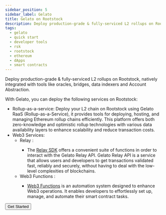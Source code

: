 ```yaml
---
sidebar_position: 5
sidebar_label: Gelato
title: Gelato on Rootstock
description: Deploy production-grade & fully-serviced L2 rollups on Rootstock, natively integrated with tools like oracles, bridges, data indexers and Account Abstraction.
tags:
  - gelato
  - quick start
  - developer tools
  - rsk
  - rootstock
  - ethereum
  - dApps
  - smart contracts
---
```


Deploy production-grade & fully-serviced L2 rollups on Rootstock, natively integrated with tools like oracles, bridges, data indexers and Account Abstraction.

With Gelato, you can deploy the following services on Rootstock:

- Rollup-as-a-service: Deploy your L2 chain on Rootstock using Gelato RaaS (Rollup-as-a-Service), it provides tools for deploying, hosting, and managing Ethereum rollup chains efficiently. This platform offers both zero-knowledge and optimistic rollup technologies with various data availability layers to enhance scalability and reduce transaction costs.
- Web3 Services:
    - Relay <Shield title="mainnet" tooltip="Available on Mainnet" color="orange" />:
        - The [Relay SDK](https://docs.gelato.network/web3-services/relay) offers a convenient suite of functions in order to interact with the Gelato Relay API. Gelato Relay API is a service that allows users and developers to get transactions validated fast, reliably and securely, without having to deal with the low-level complexities of blockchains.
    - Web3 Functions <Shield title="mainnet" tooltip="Available on Mainnet" color="orange" />:
        - [Web3 Functions](https://docs.gelato.network/web3-services/web3-functions) is an automation system designed to enhance Web3 operations. It enables developers to effortlessly set up, manage, and automate their smart contract tasks.

<Button href="https://docs.gelato.network/">Get Started</Button>